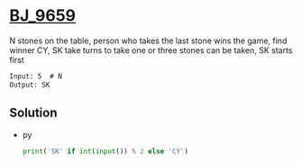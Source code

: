 # [BJ_9659](https://acmicpc.net/problem/9659)

N stones on the table, person who takes the last stone wins the game, find winner
CY, SK take turns to take one or three stones can be taken, SK starts first

```txt
Input: 5  # N
Output: SK
```

## Solution

* py

  ```py
  print('SK' if int(input()) % 2 else 'CY')
  ```

